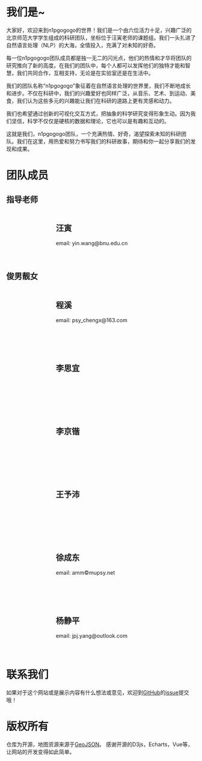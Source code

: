 # 我们是~

大家好，欢迎来到n1pgogogo的世界！我们是一个由六位活力十足，兴趣广泛的北京师范大学学生组成的科研团队，坐标位于汪寅老师的课题组。我们一头扎进了自然语言处理（NLP）的大海，全情投入，充满了对未知的好奇。

每一位n1pgogogo团队成员都是独一无二的闪光点，他们的热情和才华将团队的研究推向了新的高度。在我们的团队中，每个人都可以发挥他们的独特才能和智慧，我们共同合作，互相支持，无论是在实验室还是在生活中。

我们的团队名称“n1pgogogo”象征着在自然语言处理的世界里，我们不断地成长和进步。不仅在科研中，我们的兴趣爱好也同样广泛，从音乐、艺术、到运动、美食，我们认为这些多元的兴趣能让我们在科研的道路上更有灵感和动力。

我们也希望通过创新的可视化交互方式，把抽象的科学研究变得形象生动。因为我们坚信，科学不仅仅是硬核的数据和理论，它也可以是有趣和互动的。

这就是我们，n1pgogogo团队，一个充满热情、好奇，渴望探索未知的科研团队。我们在这里，用热爱和努力书写我们的科研故事，期待和你一起分享我们的发现和成果。

# 团队成员

## 指导老师

<div>
    <div style="width: 128px; height: 128px; background-image: url(./assets/avator/wy.jpg); background-size: contain; border-radius: 50%; display: inline-block; vertical-align: top;"></div>
    <div style="display: inline-block; vertical-align: top;">
        <h2>汪寅</h2>
        <div>email: yin.wang@bnu.edu.cn</div>
    </div>
</div>

## 俊男靓女

<div>
    <div style="width: 128px; height: 128px; background-image: url(./assets/avator/cx.jpg); background-size: contain; border-radius: 50%; display: inline-block; vertical-align: top;"></div>
    <div style="display: inline-block; vertical-align: top;">
        <h2>程溪</h2>
        <div>email: psy_chengx@163.com</div>
    </div>
</div>

<div style="display: flex; justify-content: space-between; flex-wrap: wrap;">
<div style="min-width: 300px; margin: 40px 0 0 0;">
    <div style="width: 128px; height: 128px; background-image: url(./assets/avator/sy.jpg); background-size: contain; border-radius: 50%; display: inline-block; vertical-align: top;"></div>
    <div style="display: inline-block; vertical-align: top;">
        <h2>李思宜</h2>
        <!-- <p>email: psy_chengx@163.com</p> -->
    </div>
</div>
<div style="min-width: 300px; margin: 40px 0 0 0;">
    <div style="width: 128px; height: 128px; background-image: url(./assets/avator/jk.jpg); background-size: contain; border-radius: 50%; display: inline-block; vertical-align: top;"></div>
    <div style="display: inline-block; vertical-align: top;">
        <h2>李京锴</h2>
        <!-- <p>email: psy_chengx@163.com</p> -->
    </div>
</div>
<div style="min-width: 300px; margin: 40px 0 0 0;">
    <div style="width: 128px; height: 128px; background-image: url(./assets/avator/yp.jpg); background-size: contain; border-radius: 50%; display: inline-block; vertical-align: top;"></div>
    <div style="display: inline-block; vertical-align: top;">
        <h2>王予沛</h2>
        <!-- <p>email: psy_chengx@163.com</p> -->
    </div>
</div>
<div style="min-width: 300px; margin: 40px 0 0 0;">
    <div style="width: 128px; height: 128px; background-image: url(./assets/avator/xcd.png); background-size: contain; border-radius: 50%; display: inline-block; vertical-align: top;"></div>
    <div style="display: inline-block; vertical-align: top;">
        <h2>徐成东</h2>
        <div>email: amm&copy;mupsy.net</div>
    </div>
</div>
<div style="min-width: 300px; margin: 40px 0 0 0;">
    <div style="width: 128px; height: 128px; background-image: url(./assets/avator/jp.jpg); background-size: contain; border-radius: 50%; display: inline-block; vertical-align: top;"></div>
    <div style="display: inline-block; vertical-align: top;">
        <h2>杨静平</h2>
        <p>email: jpj.yang@outlook.com</p>
    </div>
</div>
</div>

# 联系我们

如果对于这个网站或是展示内容有什么想法或意见，欢迎到[GitHub](https://github.com/n1pgogogo/n1p_website)的[issue](https://github.com/n1pgogogo/n1p_website/issues)提交哦！

# 版权所有

仓库为开源，地图资源来源于[GeoJSON](https://geojson.cn/)。
感谢开源的D3js，Echarts，Vue等，让网站的开发变得如此简单。